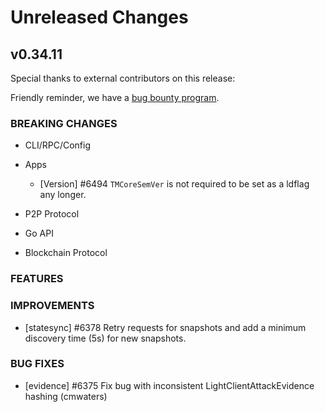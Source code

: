 # Unreleased Changes

## v0.34.11

Special thanks to external contributors on this release:

Friendly reminder, we have a [bug bounty program](https://hackerone.com/tendermint).

### BREAKING CHANGES

- CLI/RPC/Config

- Apps

    - [Version] \#6494 `TMCoreSemVer` is not required to be set as a ldflag any longer.

- P2P Protocol

- Go API

- Blockchain Protocol

### FEATURES

### IMPROVEMENTS

- [statesync] \#6378 Retry requests for snapshots and add a minimum discovery time (5s) for new snapshots.

### BUG FIXES

- [evidence] \#6375 Fix bug with inconsistent LightClientAttackEvidence hashing (cmwaters)
